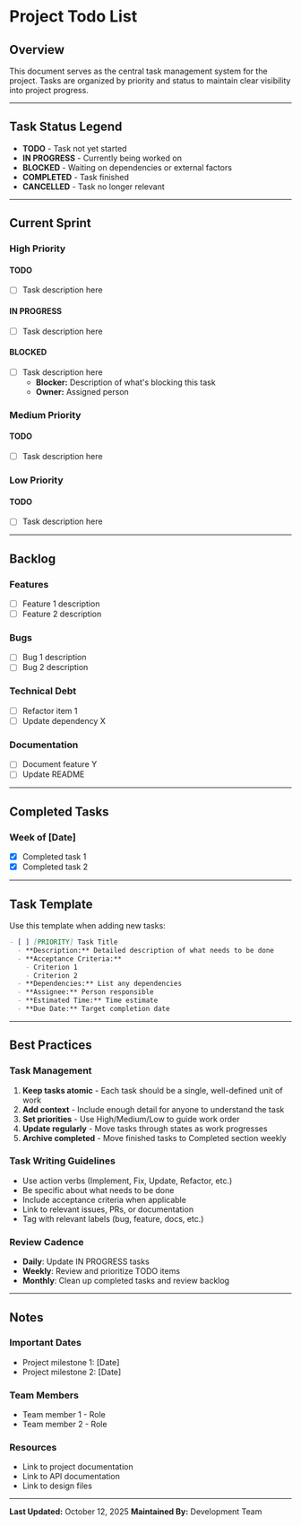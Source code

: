 # Project Todo List

## Overview
This document serves as the central task management system for the project. Tasks are organized by priority and status to maintain clear visibility into project progress.

---

## Task Status Legend

- **TODO** - Task not yet started
- **IN PROGRESS** - Currently being worked on
- **BLOCKED** - Waiting on dependencies or external factors
- **COMPLETED** - Task finished
- **CANCELLED** - Task no longer relevant

---

## Current Sprint

### High Priority

#### TODO
- [ ] Task description here

#### IN PROGRESS
- [ ] Task description here

#### BLOCKED
- [ ] Task description here
  - **Blocker:** Description of what's blocking this task
  - **Owner:** Assigned person

### Medium Priority

#### TODO
- [ ] Task description here

### Low Priority

#### TODO
- [ ] Task description here

---

## Backlog

### Features
- [ ] Feature 1 description
- [ ] Feature 2 description

### Bugs
- [ ] Bug 1 description
- [ ] Bug 2 description

### Technical Debt
- [ ] Refactor item 1
- [ ] Update dependency X

### Documentation
- [ ] Document feature Y
- [ ] Update README

---

## Completed Tasks

### Week of [Date]
- [x] Completed task 1
- [x] Completed task 2

---

## Task Template

Use this template when adding new tasks:

```markdown
- [ ] [PRIORITY] Task Title
  - **Description:** Detailed description of what needs to be done
  - **Acceptance Criteria:**
    - Criterion 1
    - Criterion 2
  - **Dependencies:** List any dependencies
  - **Assignee:** Person responsible
  - **Estimated Time:** Time estimate
  - **Due Date:** Target completion date
```

---

## Best Practices

### Task Management
1. **Keep tasks atomic** - Each task should be a single, well-defined unit of work
2. **Add context** - Include enough detail for anyone to understand the task
3. **Set priorities** - Use High/Medium/Low to guide work order
4. **Update regularly** - Move tasks through states as work progresses
5. **Archive completed** - Move finished tasks to Completed section weekly

### Task Writing Guidelines
- Use action verbs (Implement, Fix, Update, Refactor, etc.)
- Be specific about what needs to be done
- Include acceptance criteria when applicable
- Link to relevant issues, PRs, or documentation
- Tag with relevant labels (bug, feature, docs, etc.)

### Review Cadence
- **Daily**: Update IN PROGRESS tasks
- **Weekly**: Review and prioritize TODO items
- **Monthly**: Clean up completed tasks and review backlog

---

## Notes

### Important Dates
- Project milestone 1: [Date]
- Project milestone 2: [Date]

### Team Members
- Team member 1 - Role
- Team member 2 - Role

### Resources
- Link to project documentation
- Link to API documentation
- Link to design files

---

**Last Updated:** October 12, 2025
**Maintained By:** Development Team
